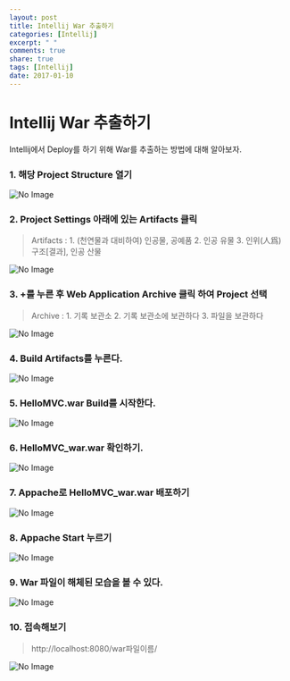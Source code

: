 ```yaml
---
layout: post
title: Intellij War 추출하기
categories: [Intellij]
excerpt: " "
comments: true
share: true
tags: [Intellij]
date: 2017-01-10
---
```


# **Intellij War 추출하기**

Intellij에서 Deploy를 하기 위해 War를 추출하는 방법에 대해 알아보자.

### 1. 해당 Project Structure 열기

![No Image](/assets/20170110/War1.PNG)

### 2. Project Settings 아래에 있는 Artifacts 클릭

> Artifacts : 1. (천연물과 대비하여) 인공물, 공예품   2. 인공 유물   3. 인위(人爲) 구조[결과], 인공 산물

![No Image](/assets/20170110/War2.PNG)

### 3. +를 누른 후 Web Application Archive 클릭 하여 Project 선택

> Archive : 1. 기록 보관소   2. 기록 보관소에 보관하다   3. 파일을 보관하다

![No Image](/assets/20170110/War3.PNG)

### 4. Build Artifacts를 누른다.

![No Image](/assets/20170110/War4.PNG)

### 5. HelloMVC.war Build를 시작한다.

![No Image](/assets/20170110/War5.PNG)

### 6. HelloMVC_war.war 확인하기.

![No Image](/assets/20170110/War6.PNG)

### 7. Appache로 HelloMVC_war.war 배포하기

![No Image](/assets/20170110/War7.PNG)

### 8. Appache Start 누르기

![No Image](/assets/20170110/War8.PNG)

### 9. War 파일이 해체된 모습을 볼 수 있다.

![No Image](/assets/20170110/War9.PNG)

### 10. 접속해보기

> http://localhost:8080/war파일이름/

![No Image](/assets/20170110/War10.PNG)
